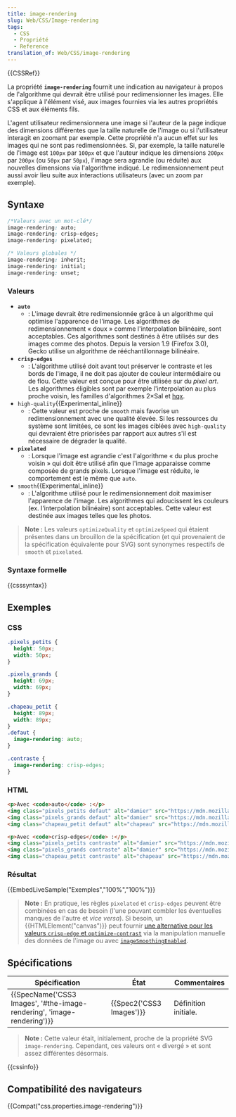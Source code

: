 ```yaml
---
title: image-rendering
slug: Web/CSS/Image-rendering
tags:
  - CSS
  - Propriété
  - Reference
translation_of: Web/CSS/image-rendering
---
```

{{CSSRef}}

La propriété **`image-rendering`** fournit une indication au navigateur à propos de l'algorithme qui devrait être utilisé pour redimensionner les images. Elle s'applique à l'élément visé, aux images fournies via les autres propriétés CSS et aux éléments fils.

L'agent utilisateur redimensionnera une image si l'auteur de la page indique des dimensions différentes que la taille naturelle de l'image ou si l'utilisateur interagit en zoomant par exemple. Cette propriété n'a aucun effet sur les images qui ne sont pas redimensionnées. Si, par exemple, la taille naturelle de l'image est `100px` par `100px` et que l'auteur indique les dimensions `200px` par `200px` (ou `50px` par `50px`), l'image sera agrandie (ou réduite) aux nouvelles dimensions via l'algorithme indiqué. Le redimensionnement peut aussi avoir lieu suite aux interactions utilisateurs (avec un zoom par exemple).

## Syntaxe

```css
/*Valeurs avec un mot-clé*/
image-rendering: auto;
image-rendering: crisp-edges;
image-rendering: pixelated;

/* Valeurs globales */
image-rendering: inherit;
image-rendering: initial;
image-rendering: unset;
```

### Valeurs

- **`auto`**
  - : L'image devrait être redimensionnée grâce à un algorithme qui optimise l'apparence de l'image. Les algorithmes de redimensionnement « doux » comme l'interpolation bilinéaire, sont acceptables. Ces algorithmes sont destinés à être utilisés sur des images comme des photos. Depuis la version 1.9 (Firefox 3.0), Gecko utilise un algorithme de rééchantillonnage bilinéaire.
- **`crisp-edges`**
  - : L'algorithme utilisé doit avant tout préserver le contraste et les bords de l'image, il ne doit pas ajouter de couleur intermédiaire ou de flou. Cette valeur est conçue pour être utilisée sur du _pixel art_. Les algorithmes éligibles sont par exemple l'interpolation au plus proche voisin, les familles d'algorithmes 2×SaI et [hqx](https://en.wikipedia.org/wiki/Hqx).
- `high-quality`{{Experimental_inline}}
  - : Cette valeur est proche de `smooth` mais favorise un redimensionnement avec une qualité élevée. Si les ressources du système sont limitées, ce sont les images ciblées avec `high-quality` qui devraient être priorisées par rapport aux autres s'il est nécessaire de dégrader la qualité.
- **`pixelated`**
  - : Lorsque l'image est agrandie c'est l'algorithme « du plus proche voisin » qui doit être utilisé afin que l'image apparaisse comme composée de grands pixels. Lorsque l'image est réduite, le comportement est le même que `auto`.
- `smooth`{{Experimental_inline}}
  - : L'algorithme utilisé pour le redimensionnement doit maximiser l'apparence de l'image. Les algorithmes qui adoucissent les couleurs (ex. l'interpolation bilinéaire) sont acceptables. Cette valeur est destinée aux images telles que les photos.

> **Note :** Les valeurs `optimizeQuality` et `optimizeSpeed` qui étaient présentes dans un brouillon de la spécification (et qui provenaient de la spécification équivalente pour SVG) sont synonymes respectifs de `smooth` et `pixelated`.

### Syntaxe formelle

{{csssyntax}}

## Exemples

### CSS

```css
.pixels_petits {
  height: 50px;
  width: 50px;
}

.pixels_grands {
  height: 69px;
  width: 69px;
}

.chapeau_petit {
  height: 89px;
  width: 89px;
}
.defaut {
  image-rendering: auto;
}

.contraste {
  image-rendering: crisp-edges;
}
```

### HTML

```html
<p>Avec <code>auto</code> :</p>
<img class="pixels_petits defaut" alt="damier" src="https://mdn.mozillademos.org/files/2766/squares.gif"/>
<img class="pixels_grands defaut" alt="damier" src="https://mdn.mozillademos.org/files/2766/squares.gif"/>
<img class="chapeau_petit defaut" alt="chapeau" src="https://mdn.mozillademos.org/files/2767/hut.jpg"/>

<p>Avec <code>crisp-edges</code> :</p>
<img class="pixels_petits contraste" alt="damier" src="https://mdn.mozillademos.org/files/2766/squares.gif"/>
<img class="pixels_grands contraste" alt="damier" src="https://mdn.mozillademos.org/files/2766/squares.gif"/>
<img class="chapeau_petit contraste" alt="chapeau" src="https://mdn.mozillademos.org/files/2767/hut.jpg"/>
```

### Résultat

{{EmbedLiveSample("Exemples","100%","100%")}}

> **Note :** En pratique, les règles `pixelated` et `crisp-edges` peuvent être combinées en cas de besoin (l'une pouvant combler les éventuelles manques de l'autre et _vice versa_). Si besoin, un {{HTMLElement("canvas")}} peut fournir [une alternative pour les valeurs `crisp-edge` et `optimize-contrast`](http://phrogz.net/tmp/canvas_image_zoom.html) via la manipulation manuelle des données de l'image ou avec [`imageSmoothingEnabled`](/fr/docs/Web/API/CanvasRenderingContext2D/imageSmoothingEnabled).

## Spécifications

| Spécification                                                                                | État                             | Commentaires         |
| -------------------------------------------------------------------------------------------- | -------------------------------- | -------------------- |
| {{SpecName('CSS3 Images', '#the-image-rendering', 'image-rendering')}} | {{Spec2('CSS3 Images')}} | Définition initiale. |

> **Note :** Cette valeur était, initialement, proche de la propriété SVG `image-rendering`. Cependant, ces valeurs ont « divergé » et sont assez différentes désormais.

{{cssinfo}}

## Compatibilité des navigateurs

{{Compat("css.properties.image-rendering")}}
